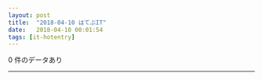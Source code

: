```yaml
---
layout: post
title:  "2018-04-10 はてぶIT"
date:   2018-04-10 00:01:54
tags: [it-hotentry]
---
```

0 件のデータあり

<hr>
